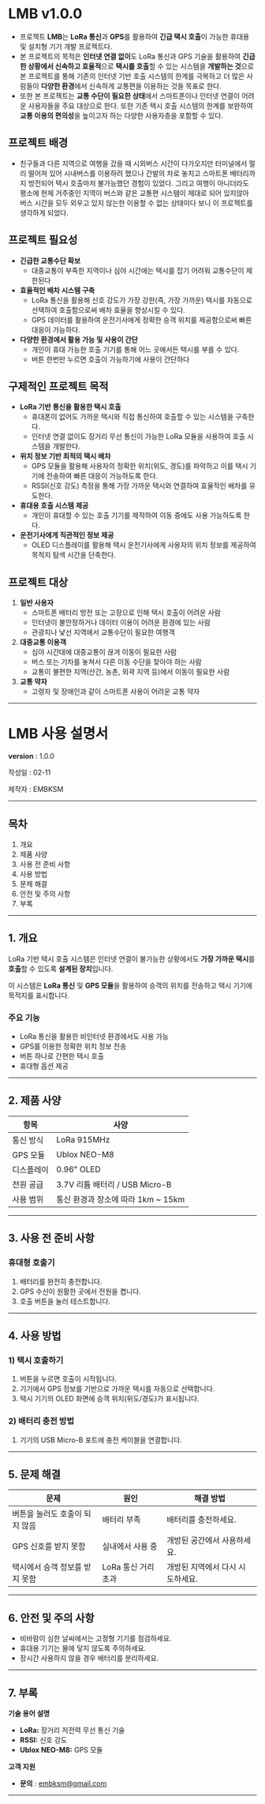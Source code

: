 # LMB v1.0.0

- 프로젝트 **LMB**는 **LoRa 통신**과 **GPS**를 활용하여 **긴급 택시 호출**이 가능한 휴대용 및 설치형 기기 개발 프로젝트다.
- 본 프로젝트의 목적은 **인터넷 연결 없이**도 LoRa 통신과 GPS 기술을 활용하여 **긴급한 상황에서 신속하고 효율적**으로 **택시를 호출**할 수 있는 시스템을 **개발하는 것**으로 본 프로젝트를 통해 기존의 인터넷 기반 호출 시스템의 한계를 극복하고 더 많은 사람들이 **다양한 환경**에서 신속하게 교통편을 이용하는 것을 목표로 한다.
- 또한 본 프로젝트는 **교통 수단이 필요한 상태**에서 스마트폰이나 인터넷 연결이 어려운 사용자들을 주요 대상으로 한다. 또한 기존 택시 호출 시스템의 한계를 보완하여 **교통 이용의 편의성**을 높이고자 하는 다양한 사용자층을 포함할 수 있다.

## **프로젝트 배경**

- 친구들과 다른 지역으로 여행을 갔을 때 시외버스 시간이 다가오지만 터미널에서 멀리 떨어져 있어 시내버스를 이용하려 했으나 간발의 차로 놓치고 스마트폰 배터리까지 방전되어 택시 호출마저 불가능했던 경험이 있었다. 그리고 여행이 아니더라도 평소에 현제 거주중인 지역이 버스와 같은 교통편 시스템이 제대로 되어 있지않아 버스 시간을 모두 외우고 있지 않는한 이용할 수 없는 상태이다 보니 이 프로젝트를 생각하게 되었다.

## **프로젝트 필요성**

- **긴급한 교통수단 확보**
    - 대중교통이 부족한 지역이나 심야 시간에는 택시를 잡기 어려워 교통수단이 제한된다
- **효율적인 배차 시스템 구축**
    - LoRa 통신을 활용해 신호 강도가 가장 강한(즉, 가장 가까운) 택시를 자동으로 선택하여 호출함으로써 배차 효율을 향상시킬 수 있다.
    - GPS 데이터를 활용하여 운전기사에게 정확한 승객 위치를 제공함으로써 빠른 대응이 가능하다.
- **다양한 환경에서 활용 가능 및 사용이 간단**
    - 개인이 휴대 가능한 호출 기기를 통해 어느 곳에서든 택시를 부를 수 있다.
    - 버튼 한번만 누르면 호출이 가능하기에 사용이 간단하다

## **구제적인 프로젝트 목적**

- **LoRa 기반 통신을 활용한 택시 호출**
    - 휴대폰이 없어도 가까운 택시와 직접 통신하여 호출할 수 있는 시스템을 구축한다.
    - 인터넷 연결 없이도 장거리 무선 통신이 가능한 LoRa 모듈을 사용하여 호출 시스템을 개발한다.
- **위치 정보 기반 최적의 택시 배차**
    - GPS 모듈을 활용해 사용자의 정확한 위치(위도, 경도)를 파악하고 이를 택시 기기에 전송하여 빠른 대응이 가능하도록 한다.
    - RSSI(신호 강도) 측정을 통해 가장 가까운 택시와 연결하여 효율적인 배차를 유도한다.
- **휴대용 호출 시스템 제공**
    - 개인이 휴대할 수 있는 호출 기기를 제작하여 이동 중에도 사용 가능하도록 한다.
- **운전기사에게 직관적인 정보 제공**
    - OLED 디스플레이를 활용해 택시 운전기사에게 사용자의 위치 정보를 제공하여 목적지 탐색 시간을 단축한다.

## **프로젝트 대상**

1. **일반 사용자**
    - 스마트폰 배터리 방전 또는 고장으로 인해 택시 호출이 어려운 사람
    - 인터넷이 불안정하거나 데이터 이용이 어려운 환경에 있는 사람
    - 관광지나 낯선 지역에서 교통수단이 필요한 여행객
2. **대중교통 이용객**
    - 심야 시간대에 대중교통이 끊겨 이동이 필요한 사람
    - 버스 또는 기차를 놓쳐서 다른 이동 수단을 찾아야 하는 사람
    - 교통이 불편한 지역(산간, 농촌, 외곽 지역 등)에서 이동이 필요한 사람
3. **교통 약자**
    - 고령자 및 장애인과 같이 스마트폰 사용이 어려운 교통 약자

---

# LMB 사용 설명서

**version** : 1.0.0

작성일  : 02-11

제작자  : EMBKSM

---

## **목차**

1. 개요
2. 제품 사양
3. 사용 전 준비 사항
4. 사용 방법
5. 문제 해결
6. 안전 및 주의 사항
7. 부록

---

## **1. 개요**

LoRa 기반 택시 호출 시스템은 인터넷 연결이 불가능한 상황에서도 **가장 가까운 택시**를 **호출**할 수 있도록 **설계된 장치**입니다.

이 시스템은 **LoRa 통신** 및 **GPS 모듈**을 활용하여 승객의 위치를 전송하고 택시 기기에 목적지를 표시합니다.

### **주요 기능**

- LoRa 통신을 활용한 비인터넷 환경에서도 사용 가능
- GPS를 이용한 정확한 위치 정보 전송
- 버튼 하나로 간편한 택시 호출
- 휴대형 옵션 제공

---

## **2. 제품 사양**

| 항목 | 사양 |
| --- | --- |
| 통신 방식 | LoRa 915MHz |
| GPS 모듈 | Ublox NEO-M8 |
| 디스플레이 | 0.96" OLED |
| 전원 공급 | 3.7V 리튬 배터리 / USB Micro-B |
| 사용 범위 | 통신 환경과 장소에 따라 1km ~ 15km |

---

## **3. 사용 전 준비 사항**

### **휴대형 호출기**

1. 배터리를 완전히 충전합니다.
2. GPS 수신이 원활한 곳에서 전원을 켭니다.
3. 호출 버튼을 눌러 테스트합니다.

---

## **4. 사용 방법**

### **1) 택시 호출하기**

1. 버튼을 누르면 호출이 시작됩니다.
2. 기기에서 GPS 정보를 기반으로 가까운 택시를 자동으로 선택합니다.
3. 택시 기기의 OLED 화면에 승객 위치(위도/경도)가 표시됩니다.

### **2) 배터리 충전 방법**

1. 기기의 USB Micro-B 포트에 충전 케이블을 연결합니다.

---

## **5. 문제 해결**

| 문제 | 원인 | 해결 방법 |
| --- | --- | --- |
| 버튼을 눌러도 호출이 되지 않음 | 배터리 부족 | 배터리를 충전하세요. |
| GPS 신호를 받지 못함 | 실내에서 사용 중 | 개방된 공간에서 사용하세요. |
| 택시에서 승객 정보를 받지 못함 | LoRa 통신 거리 초과 | 개방된 지역에서 다시 시도하세요. |

---

## **6. 안전 및 주의 사항**

- 비바람이 심한 날씨에서는 고정형 기기를 점검하세요.
- 휴대용 기기는 물에 닿지 않도록 주의하세요.
- 장시간 사용하지 않을 경우 배터리를 분리하세요.

---

## **7. 부록**

**기술 용어 설명**

- **LoRa:** 장거리 저전력 무선 통신 기술
- **RSSI:** 신호 강도
- **Ublox NEO-M8:** GPS 모듈

**고객 지원**

- **문의** : embksm@gmail.com

---